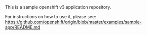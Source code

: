 This is a sample openshift v3 application repository.  

For instructions on how to use it, please see: https://github.com/openshift/origin/blob/master/examples/sample-app/README.md
 

